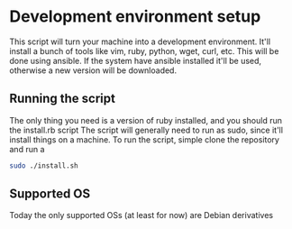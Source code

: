 # Development environment setup
This script will turn your machine into a development environment.
It'll install a bunch of tools like vim, ruby, python, wget, curl, etc.
This will be done using ansible. If the system have ansible installed
it'll be used, otherwise a new version will be downloaded.

## Running the script
The only thing you need is a version of ruby installed, and you should
run the install.rb script
The script will generally need to run as sudo, since it'll install things
on a machine. To run the script, simple clone the repository and run a

```bash
sudo ./install.sh
```

## Supported OS
Today the only supported OSs (at least for now) are Debian derivatives
